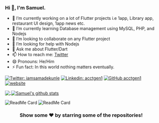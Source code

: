 ### Hi 👋, I'm Samuel.

- 🔭 I’m currently working on a lot of Flutter projects i.e 1app, Library app, restaurant UI design, 1app news etc.
- 🌱 I’m currently learning Database management using MySQL, PHP, and Nodejs
- 👯 I’m looking to collaborate on any Flutter project
- 🤔 I’m looking for help with Nodejs
- 💬 Ask me about Flutter/Dart
- 📫 How to reach me: [Twitter](https://twitter.com/iamsamadekunle)
- 😄 Pronouns: He/Him
- ⚡ Fun fact: In this world nothing matters eventually.


[![Twitter: iamsamadekunle](https://img.shields.io/twitter/follow/iamsamadekunle?style=social)](https://twitter.com/iamsamadekunle)
[![Linkedin: acctgen1](https://img.shields.io/badge/-acctgen1-blue?style=flat-square&logo=Linkedin&logoColor=white&link=https://www.linkedin.com/in/acctgen1/)](https://www.linkedin.com/in/acctgen1/)
[![GitHub acctgen1](https://img.shields.io/github/followers/acctgen1?label=follow&style=social)](https://github.com/acctgen1)
[![website](https://img.shields.io/badge/PortfolioWebsite-acctgen1.dev-2648ff?style=flat-square&logo=google-chrome)](https://acctgen1.hashnode.dev/)


<a href="https://github.com/acctgen1">
  <img align="center" src="https://github-readme-stats.vercel.app/api/top-langs/?username=acctgen1&theme=light&hide_langs_below=1" />
</a> 
<a href="https://github.com/acctgen1">
 <img align="center" src="https://github-readme-stats.vercel.app/api?username=acctgen1&show_icons=true&theme=light&line_height=27" alt="Samuel's github stats"/>
</a>
<!-- ![Most language used](https://github-readme-stats.vercel.app/api/top-langs/?username=acctgen1) 
![Github stats](https://github-readme-stats.vercel.app/api?username=acctgen1) -->

![ReadMe Card](https://github-readme-stats.vercel.app/api/pin/?username=acctgen1&repo=flutter-push-notification-without-firebase)
![ReadMe Card](https://github-readme-stats.vercel.app/api/pin/?username=acctgen1&repo=world-breaking-news)

<div align="center">

### Show some ❤️ by starring some of the repositories!
